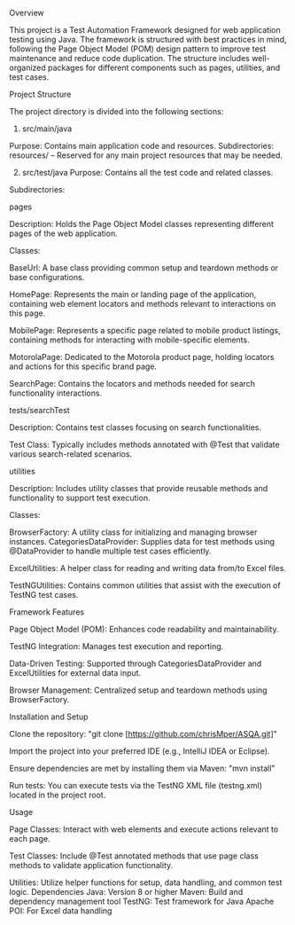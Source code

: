 Overview

This project is a Test Automation Framework designed for web application testing using Java. The framework is structured with best practices in mind, following the Page Object Model (POM) design pattern to improve test maintenance and reduce code duplication. The structure includes well-organized packages for different components such as pages, utilities, and test cases.

Project Structure

The project directory is divided into the following sections:

1. src/main/java

Purpose: Contains main application code and resources.
Subdirectories:
resources/ – Reserved for any main project resources that may be needed.

2. src/test/java
Purpose: Contains all the test code and related classes.

Subdirectories:

pages

Description: Holds the Page Object Model classes representing different pages of the web application.

Classes:

BaseUrl: A base class providing common setup and teardown methods or base configurations.

HomePage: Represents the main or landing page of the application, containing web element locators and methods relevant to interactions on this page.

MobilePage: Represents a specific page related to mobile product listings, containing methods for interacting with mobile-specific elements.

MotorolaPage: Dedicated to the Motorola product page, holding locators and actions for this specific brand page.

SearchPage: Contains the locators and methods needed for search functionality interactions.


tests/searchTest

Description: Contains test classes focusing on search functionalities.

Test Class: Typically includes methods annotated with @Test that validate various search-related scenarios.


utilities

Description: Includes utility classes that provide reusable methods and functionality to support test execution.


Classes:

BrowserFactory: A utility class for initializing and managing browser instances.
CategoriesDataProvider: Supplies data for test methods using @DataProvider to handle multiple test cases efficiently.

ExcelUtilities: A helper class for reading and writing data from/to Excel files.

TestNGUtilities: Contains common utilities that assist with the execution of TestNG test cases.


Framework Features

Page Object Model (POM): Enhances code readability and maintainability.

TestNG Integration: Manages test execution and reporting.

Data-Driven Testing: Supported through CategoriesDataProvider and ExcelUtilities for external data input.

Browser Management: Centralized setup and teardown methods using BrowserFactory.


Installation and Setup

Clone the repository:
"git clone [https://github.com/chrisMper/ASQA.git]"

Import the project into your preferred IDE (e.g., IntelliJ IDEA or Eclipse).

Ensure dependencies are met by installing them via Maven:
"mvn install"

Run tests: You can execute tests via the TestNG XML file (testng.xml) located in the project root.

Usage

Page Classes: Interact with web elements and execute actions relevant to each page.

Test Classes: Include @Test annotated methods that use page class methods to validate application functionality.

Utilities: Utilize helper functions for setup, data handling, and common test logic.
Dependencies
Java: Version 8 or higher
Maven: Build and dependency management tool
TestNG: Test framework for Java
Apache POI: For Excel data handling
